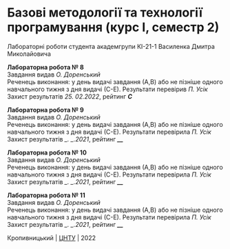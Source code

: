 ﻿# Базові методології та технології програмування (курс І, семестр 2)

Лабораторні роботи студента академгрупи КІ-21-1 Василенка Дмитра Миколайовича

<b>Лабораторна робота № 8</b><br>
Завдання видав <i>О. Доренський</i><br>
Реченець виконання: у день видачі завдання (А,В) або не пізніше одного навчального тижня з дня видачі (С-Е).
Результати перевірив <i>П. Усік</i><br>
Захист результатів <i> 25. 02.2022</i>, рейтинг <i><b>С</b></i> <br>

<b>Лабораторна робота № 9</b><br>
Завдання видав <i>О. Доренський</i><br>
Реченець виконання: у день видачі завдання (А,В) або не пізніше одного навчального тижня з дня видачі (С-Е).
Результати перевірила <i>П. Усік</i><br>
Захист результатів <i> _. _.2021</i>, рейтинг <i><b>__</b></i> <br>

<b>Лабораторна робота № 10</b><br>
Завдання видав <i>О. Доренський</i><br>
Реченець виконання: у день видачі завдання (А,В) або не пізніше одного навчального тижня з дня видачі (С-Е).
Результати перевірила <i>П. Усік</i><br>
Захист результатів <i> _. _.2021</i>, рейтинг <i><b>__</b></i> <br>

<b>Лабораторна робота № 11</b><br>
Завдання видав <i>О. Доренський</i><br>
Реченець виконання: у день видачі завдання (А,В) або не пізніше одного навчального тижня з дня видачі (С-Е).
Результати перевірила <i>П. Усік</i><br>
Захист результатів <i> _. _.2021</i>, рейтинг <i><b>__</b></i> <br>

Кропивницький | <a href="http://www.kntu.kr.ua/">ЦНТУ</a> | 2022
